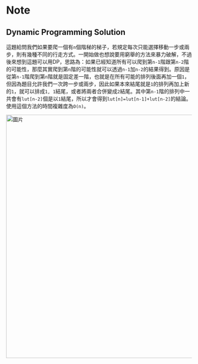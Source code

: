 # Note

## Dynamic Programming Solution

這題給問我們如果要爬一個有`n`個階梯的梯子，若規定每次只能選擇移動一步或兩步，則有幾種不同的行走方式。一開始做也想說要用窮舉的方法來暴力破解，不過後來想到這題可以用DP，思路為：如果已經知道所有可以爬到第`n-1`階跟第`n-2`階的可能性，那麼其實爬到第`n`階的可能性就可以透過`n-1`加`n-2`的結果得到。原因是從第`n-1`階爬到第`n`階就是固定差一階，也就是在所有可能的排列後面再加一個`1`，但因為題目允許我們一次跨一步或兩步，因此如果本來結尾就是`1`的排列再加上新的`1`，就可以排成`1, 1`結尾，或者將兩者合併變成`2`結尾。其中第`n-1`階的排列中一共會有`lut[n-2]`個是以`1`結尾，所以才會得到`lut[n]=lut[n-1]+lut[n-2]`的結論。使用這個方法的時間複雜度為`O(n)`。

<img width="659" alt="圖片" src="https://user-images.githubusercontent.com/55487740/155653735-a2b2a4f8-654e-46a2-bac3-0da9d756d207.png">
